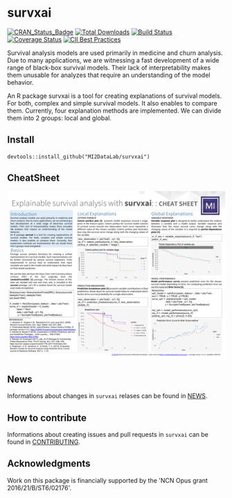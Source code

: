 # survxai
[![CRAN_Status_Badge](http://www.r-pkg.org/badges/version/survxai)](https://CRAN.R-project.org/package=survxai)
[![Total Downloads](http://cranlogs.r-pkg.org/badges/grand-total/survxai)](http://cranlogs.r-pkg.org/badges/grand-total/survxai)
[![Build Status](https://travis-ci.org/MI2DataLab/survxai.svg?branch=master)](https://travis-ci.org/MI2DataLab/survxai)
[![Coverage Status](https://img.shields.io/codecov/c/github/MI2DataLab/survxai/master.svg)](https://codecov.io/github/MI2DataLab/survxai?branch=master)
[![CII Best Practices](https://bestpractices.coreinfrastructure.org/projects/2123/badge)](https://bestpractices.coreinfrastructure.org/projects/2123)

Survival analysis models are used primarily in medicine and churn analysis. Due to many applications, we are witnessing a fast development of a wide range of black-box survival models. Their lack of interpretability makes them unusable for analyzes that require an understanding of the model behavior. 

An R package survxai is a tool for creating explanations of survival models. For both, complex and simple survival models. It also enables to compare them. Currently, four explanation methods are implemented. We can divide them into 2 groups: local and global.

## Install
```
devtools::install_github("MI2DataLab/survxai")
```

## CheatSheet

<a href="https://github.com/MI2DataLab/survxai/blob/master/materials/survxai-cheatsheet.pdf">
<img src="https://github.com/MI2DataLab/survxai/blob/master/materials/survxai-cheatsheet.png?raw=true">
</a>

## News
Informations about changes in `survxai` relases can be found in [NEWS](https://github.com/MI2DataLab/survxai/blob/master/NEWS.md).

## How to contribute
Informations about creating issues and pull requests in `survxai` can be found in [CONTRIBUTING](https://github.com/MI2DataLab/survxai/blob/master/CONTRIBUTING.md).


## Acknowledgments
Work on this package is financially supported by the 'NCN Opus grant 2016/21/B/ST6/02176'.
